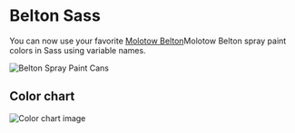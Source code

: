 Belton Sass
===========

You can now use your favorite [Molotow Belton](http://www.molotow.com/)Molotow Belton spray paint colors in Sass using variable names.

![Belton Spray Paint Cans](https://raw.github.com/ryanburgess/belton-sass/master/screenshot.jpg)

## Color chart
![Color chart image](https://raw.github.com/ryanburgess/belton-sass/master/color-chart.png)
